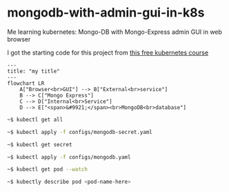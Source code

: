 # mongodb-with-admin-gui-in-k8s
Me learning kubernetes: Mongo-DB with Mongo-Express admin GUI in web browser

I got the starting code for this project from [this free kubernetes course](https://www.youtube.com/watch?v=X48VuDVv0do&t=2542s)

```mermaid
---
title: "my title"
---
flowchart LR 
    A["Browser<br>GUI"] --> B["External<br>service"]
    B --> C["Mongo Express"]
    C --> D["Internal<br>Service"]
    D --> E["<span>&#9921;</span><br>MongoDB<br>database"]
```

```bash
~$ kubectl get all
```

```bash
~$ kubectl apply -f configs/mongodb-secret.yaml
```

```bash
~$ kubectl get secret
```

```bash
~$ kubectl apply -f configs/mongodb.yaml
```

```bash
~$ kubectl get pod --watch
```

```bash
~$ kubectly describe pod <pod-name-here>
```


